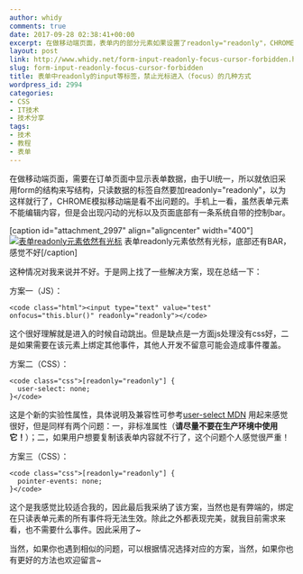 ```yaml
---
author: whidy
comments: true
date: 2017-09-28 02:38:41+00:00
excerpt: 在做移动端页面，表单内的部分元素如果设置了readonly="readonly"，CHROME模拟移动端是看不出问题的。而手机上虽然表单元素不能编辑内容，但是会出现闪动的光标以及页面底部有一条系统自带的控制bar。这样的体验很差，于是我总结了几个方案。
layout: post
link: http://www.whidy.net/form-input-readonly-focus-cursor-forbidden.html
slug: form-input-readonly-focus-cursor-forbidden
title: 表单中readonly的input等标签，禁止光标进入（focus）的几种方式
wordpress_id: 2994
categories:
- CSS
- IT技术
- 技术分享
tags:
- 技术
- 教程
- 表单
---
```


在做移动端页面，需要在订单页面中显示表单数据，由于UI统一，所以就依旧采用form的结构来写结构，只读数据的标签自然要加readonly="readonly"，以为这样就行了，CHROME模拟移动端是看不出问题的。手机上一看，虽然表单元素不能编辑内容，但是会出现闪动的光标以及页面底部有一条系统自带的控制bar。

[caption id="attachment_2997" align="aligncenter" width="400"][![表单readonly元素依然有光标](http://www.whidy.net/wp-content/uploads/2017/09/form-400x711.png)](http://www.whidy.net/wp-content/uploads/2017/09/form.png) 表单readonly元素依然有光标，底部还有BAR，感觉不好[/caption]

这种情况对我来说并不好。于是网上找了一些解决方案，现在总结一下：

方案一（JS）：

    
    <code class="html"><input type="text" value="test" onfocus="this.blur()" readonly="readonly"></code>


这个很好理解就是进入的时候自动跳出。但是缺点是一方面js处理没有css好，二是如果需要在该元素上绑定其他事件，其他人开发不留意可能会造成事件覆盖。

方案二（CSS）：

    
    <code class="css">[readonly="readonly"] {
      user-select: none;
    }</code>


这是个新的实验性属性，具体说明及兼容性可参考[user-select MDN](https://developer.mozilla.org/zh-CN/docs/Web/CSS/user-select)
用起来感觉很好，但是同样有两个问题：一，非标准属性（**请尽量不要在生产环境中使用它！**）；二，如果用户想要复制该表单内容就不行了，这个问题个人感觉很严重！

方案三（CSS）：

    
    <code class="css">[readonly="readonly"] {
      pointer-events: none;
    }</code>


这个是我感觉比较适合我的，因此最后我采纳了该方案，当然也是有弊端的，绑定在只读表单元素的所有事件将无法生效。除此之外都表现完美，就我目前需求来看，也不需要什么事件。因此采用了~

当然，如果你也遇到相似的问题，可以根据情况选择对应的方案，当然，如果你也有更好的方法也欢迎留言~
